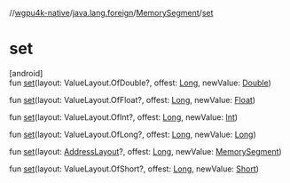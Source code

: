 //[wgpu4k-native](../../../index.md)/[java.lang.foreign](../index.md)/[MemorySegment](index.md)/[set](set.md)

# set

[android]\
fun [set](set.md)(layout: ValueLayout.OfDouble?, offest: [Long](https://kotlinlang.org/api/core/kotlin-stdlib/kotlin/-long/index.html), newValue: [Double](https://kotlinlang.org/api/core/kotlin-stdlib/kotlin/-double/index.html))

fun [set](set.md)(layout: ValueLayout.OfFloat?, offest: [Long](https://kotlinlang.org/api/core/kotlin-stdlib/kotlin/-long/index.html), newValue: [Float](https://kotlinlang.org/api/core/kotlin-stdlib/kotlin/-float/index.html))

fun [set](set.md)(layout: ValueLayout.OfInt?, offest: [Long](https://kotlinlang.org/api/core/kotlin-stdlib/kotlin/-long/index.html), newValue: [Int](https://kotlinlang.org/api/core/kotlin-stdlib/kotlin/-int/index.html))

fun [set](set.md)(layout: ValueLayout.OfLong?, offest: [Long](https://kotlinlang.org/api/core/kotlin-stdlib/kotlin/-long/index.html), newValue: [Long](https://kotlinlang.org/api/core/kotlin-stdlib/kotlin/-long/index.html))

fun [set](set.md)(layout: [AddressLayout](../-address-layout/index.md)?, offest: [Long](https://kotlinlang.org/api/core/kotlin-stdlib/kotlin/-long/index.html), newValue: [MemorySegment](index.md))

fun [set](set.md)(layout: ValueLayout.OfShort?, offest: [Long](https://kotlinlang.org/api/core/kotlin-stdlib/kotlin/-long/index.html), newValue: [Short](https://kotlinlang.org/api/core/kotlin-stdlib/kotlin/-short/index.html))